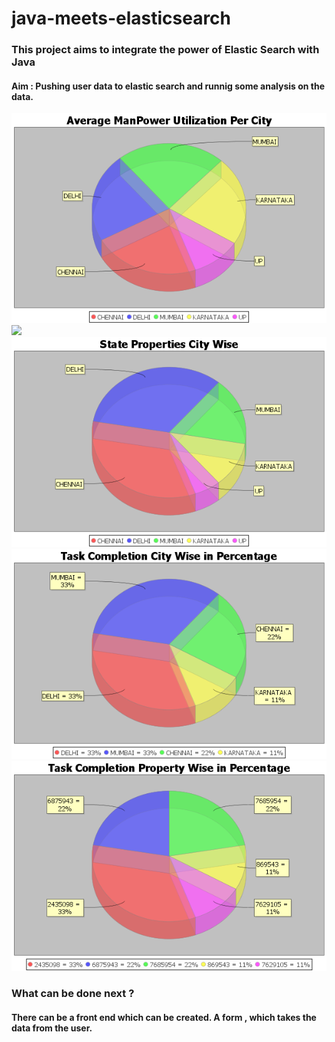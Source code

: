 # java-meets-elasticsearch

<!DOCTYPE html>
<html>
<head>
	
</head>
<body>
<h3>This project aims to integrate the power of Elastic Search with Java </h3>
<h4>Aim : Pushing user data to elastic search and runnig some analysis on the data.  </h4>
<img src="manpowerCity.png">
<img src="manpowerProperty">
<img src="stateCity.png">
<img src="taskCity.png">
<img src="taskProperty.png">
<h3>What can be done next ? </h3>
<h4>There can be a front end which can be created. A form , which takes the data from the user.</h5>
	
</body>
</html>
